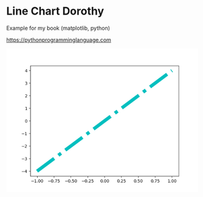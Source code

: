 # Line Chart Dorothy 

Example for my book (matplotlib, python)

https://pythonprogramminglanguage.com

<img src='chart.png'>
